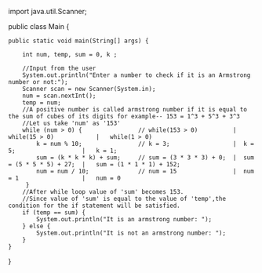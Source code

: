 import java.util.Scanner;

public class Main {

    public static void main(String[] args) {

        int num, temp, sum = 0, k ;

        //Input from the user
        System.out.println("Enter a number to check if it is an Armstrong number or not:");
        Scanner scan = new Scanner(System.in);
        num = scan.nextInt();
        temp = num;
        //A positive number is called armstrong number if it is equal to the sum of cubes of its digits for example-- 153 = 1^3 + 5^3 + 3^3
        //Let us take 'num' as '153'
        while (num > 0) {                // while(153 > 0)          |  while(15 > 0)            |   while(1 > 0)
            k = num % 10;                // k = 3;                  |  k = 5;                   |   k = 1;
            sum = (k * k * k) + sum;     // sum = (3 * 3 * 3) + 0;  |  sum = (5 * 5 * 5) + 27;  |   sum = (1 * 1 * 1) + 152;
            num = num / 10;              // num = 15                |  num = 1                  |   num = 0
         }
        //After while loop value of 'sum' becomes 153.
        //Since value of 'sum' is equal to the value of 'temp',the condition for the if statement will be satisfied.
        if (temp == sum) {
            System.out.println("It is an armstrong number: ");
        } else {
            System.out.println("It is not an armstrong number: ");
        }
    }
}


